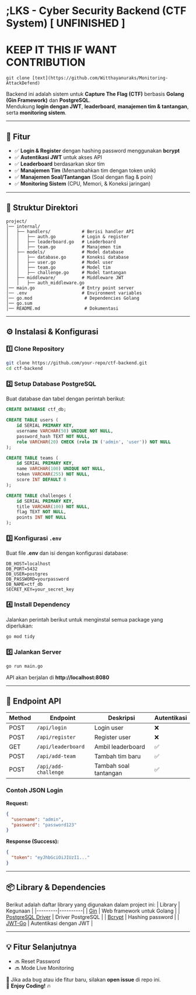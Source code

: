 #  ;LKS - Cyber Security Backend (CTF System) [  UNFINISHED ]
# KEEP IT THIS IF WANT CONTRIBUTION 

```
git clone [text](https://github.com/Witthayanuraks/Monitoring-AttackDefend)
```

Backend ini adalah sistem untuk **Capture The Flag (CTF)** berbasis **Golang (Gin Framework)** dan **PostgreSQL**.  
Mendukung **login dengan JWT**, **leaderboard**, **manajemen tim & tantangan**, serta **monitoring sistem**.

---

## 🚀 **Fitur**
- ✅ **Login & Register** dengan hashing password menggunakan **bcrypt**  
- ✅ **Autentikasi JWT** untuk akses API  
- ✅ **Leaderboard** berdasarkan skor tim  
- ✅ **Manajemen Tim** (Menambahkan tim dengan token unik)  
- ✅ **Manajemen Soal/Tantangan** (Soal dengan flag & poin)  
- ✅ **Monitoring Sistem** (CPU, Memori, & Koneksi jaringan)

---

## 📌 **Struktur Direktori**
```
project/
│── internal/
│   ├── handlers/            # Berisi handler API
│   │   ├── auth.go          # Login & register
│   │   ├── leaderboard.go   # Leaderboard
│   │   ├── team.go          # Manajemen tim
│   ├── models/              # Model database
│   │   ├── database.go      # Koneksi database
│   │   ├── user.go          # Model user
│   │   ├── team.go          # Model tim
│   │   ├── challenge.go     # Model tantangan
│   ├── middleware/          # Middleware JWT
│   │   ├── auth_middleware.go 
│── main.go                  # Entry point server
│── .env                     # Environment variables
│── go.mod                    # Dependencies Golang
│── go.sum
│── README.md                 # Dokumentasi
```

---

## ⚙ **Instalasi & Konfigurasi**
### **1️⃣ Clone Repository**
```sh
git clone https://github.com/your-repo/ctf-backend.git
cd ctf-backend
```

### **2️⃣ Setup Database PostgreSQL**
Buat database dan tabel dengan perintah berikut:
```sql
CREATE DATABASE ctf_db;

CREATE TABLE users (
    id SERIAL PRIMARY KEY,
    username VARCHAR(50) UNIQUE NOT NULL,
    password_hash TEXT NOT NULL,
    role VARCHAR(20) CHECK (role IN ('admin', 'user')) NOT NULL
);

CREATE TABLE teams (
    id SERIAL PRIMARY KEY,
    name VARCHAR(100) UNIQUE NOT NULL,
    token VARCHAR(255) NOT NULL,
    score INT DEFAULT 0
);

CREATE TABLE challenges (
    id SERIAL PRIMARY KEY,
    title VARCHAR(100) NOT NULL,
    flag TEXT NOT NULL,
    points INT NOT NULL
);
```

### **3️⃣ Konfigurasi `.env`**
Buat file **.env** dan isi dengan konfigurasi database:
```
DB_HOST=localhost
DB_PORT=5432
DB_USER=postgres
DB_PASSWORD=yourpassword
DB_NAME=ctf_db
SECRET_KEY=your_secret_key
```

### **4️⃣ Install Dependency**
Jalankan perintah berikut untuk menginstal semua package yang diperlukan:
```sh
go mod tidy
```

### **5️⃣ Jalankan Server**
```sh
go run main.go
```
API akan berjalan di **http://localhost:8080**

---

## 📌 **Endpoint API**
| Method | Endpoint           | Deskripsi              | Autentikasi |
|--------|-------------------|----------------------|-------------|
| POST   | `/api/login`      | Login user          | ❌ |
| POST   | `/api/register`   | Register user       | ❌ |
| GET    | `/api/leaderboard` | Ambil leaderboard    | ✅ |
| POST   | `/api/add-team`   | Tambah tim baru      | ✅ |
| POST   | `/api/add-challenge` | Tambah soal tantangan | ✅ |

### **Contoh JSON Login**
**Request:**  
```json
{
  "username": "admin",
  "password": "password123"
}
```
**Response (Success):**  
```json
{
  "token": "eyJhbGciOiJIUzI1..."
}
```

---

## 📦 **Library & Dependencies**
Berikut adalah daftar library yang digunakan dalam project ini:
| Library | Kegunaan |
|---------|----------|
| [Gin](https://github.com/gin-gonic/gin) | Web framework untuk Golang |
| [PostgreSQL Driver](https://github.com/lib/pq) | Driver PostgreSQL |
| [Bcrypt](https://pkg.go.dev/golang.org/x/crypto/bcrypt) | Hashing password |
| [JWT-Go](https://github.com/dgrijalva/jwt-go) | Autentikasi dengan JWT |

---

## 💡 **Fitur Selanjutnya**
- 🔜 Reset Password  
- 🔜 Mode Live Monitoring  

📢 Jika ada bug atau ide fitur baru, silakan **open issue** di repo ini.  
🚀 **Enjoy Coding!** 🔥